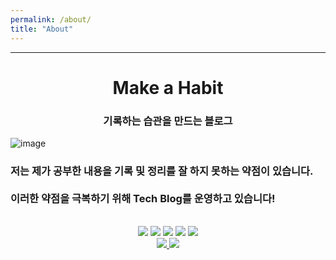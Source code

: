 ```yaml
---
permalink: /about/
title: "About"
---
```


<hr>
<div style="text-align: center;">
<h1 >Make a Habit</h1>
<h3> 기록하는 습관을 만드는 블로그</h3>
</div>


![image](https://user-images.githubusercontent.com/76996686/135638633-e5db89d6-dee8-468d-aade-443c74431bc3.png)




<h3>
저는 제가 공부한 내용을 기록 및 정리를 잘 하지 못하는 약점이 있습니다.<br><br>
이러한 약점을 극복하기 위해 Tech Blog를 운영하고 있습니다!
</h3>


<br>

<div style="text-align: center;">
    <img src="https://img.shields.io/badge/Python-3776AB?style=flat-square&logo=Python&logoColor=white"/>
    <img src="https://img.shields.io/badge/Django-092E20?style=flat-square&logo=Django&logoColor=white"/>
    <img src="https://img.shields.io/badge/Docker-2496ED?style=flat-square&logo=Docker&logoColor=white"/>
    <img src="https://img.shields.io/badge/JS-F7DF1E?style=flat-square&logo=JavaScript&logoColor=white"/>
    <img src="https://img.shields.io/badge/Git-F05032?style=flat-square&logo=Git&logoColor=white"/>
</div>

<div style="text-align: center;">
<a href="https://github.com/Hyun-Jun-Lee">
    <img src="https://img.shields.io/badge/GitHub-181717?style=flat-square&logo=Git&logoColor=white"/>
</a>
<a href="https://autumn-macaroon-a00.notion.site/Python-0298b284a78a48958e03e79e99522884">
    <img src="https://img.shields.io/badge/Resume-000000?style=flat-square&logo=Notion&logoColor=white"/>
</a>
</div>